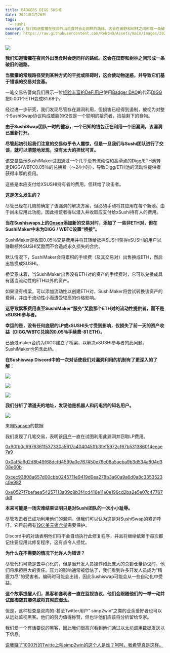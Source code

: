 ```yaml
---
title: BADGERS DIGG SUSHI
date: 2021年1月26日
tags:
  - sushi
excerpt: 我们知道蜜獾在夜间外出觅食时会走同样的路线。这会在田野和树林之间形成一条破旧的道路。当蜜獾的常规路径受到某种方式的干扰或阻碍时，这会使动物迷惑，并导致它们基于错误的交易对变基。
banner: https://raw.githubusercontent.com/RektHQ/Assets/main/images/2021/01/header-3.jpg
---
```

![](https://raw.githubusercontent.com/RektHQ/Assets/main/images/2021/01/header-3.jpg)

**我们知道蜜獾在夜间外出觅食时会走同样的路线。这会在田野和树林之间形成一条破旧的道路。**

**当蜜獾的常规路径受到某种方式的干扰或阻碍时，这会使动物迷惑，并导致它们基于错误的交易对变基。**

一笔交易告警向我们展示一位[经验丰富的DeFi用户](https://etherscan.io/address/0x51841d9afe10fe55571bdb8f4af1060415003528)使用[Badger DAO](https://app.badger.finance/)的代币[DIGG](https://www.coingecko.com/en/coins/digg)把0.001个ETH变成81.68个。

经过进一步研究，我们发现尽管存在漏洞利用，但损害已经得到遏制，被视为对整个SushiSwap协议构成威胁的仅仅是一个聪明的拾荒者，捡拾剩下的食物。

**由于SushiSwap团队一时的健忘，一个已知的钱包正在利用一个旧漏洞，该漏洞已重新打开。**

**尽管起初引起我们注意的交易似乎令人震惊，但是一旦我们与Sushi团队进行了交谈，就可以清楚地发现，没有太大的担忧可言。**

该[交易](https://etherscan.io/tx/0x0af5a6d2d8b49f68dcfd4599a0e767450e76e08a5aeba9b3d534a604d308e60b)显示SushiMaker试图通过一个几乎没有流动性和高滑点的Digg/ETH池转走DIGG/WBTC0.05％的兑换费（〜24小时），导致Digg/ETH池的流动性提供者获得丰厚的费用。

这些是本应支付给XSUSHI持有者的费用，但转给了攻击者。

**这是怎么发生的？**

尽管已经在几周前确定了该漏洞的解决方案，但必须手动将其应用在每个新池。由于尚未应用此功能，因此拾荒者得以潜入并收取应支付给xSushi持有人的费用。

**当在Sushiswaps上的[Onsen](https://sushiswap.fi/onsen)添加新的交易对时，添加了 一些非ETH对，但在SushiMaker中未为DIGG / WBTC设置“桥接”。**

SushiMaker是收取0.05％交易费用并将其转给抵押SUSHI获得xSUSHI的用户以赚取额外SUSHI奖励而不会造成永久损失的合约。

默认情况下，SushiMaker会将累积的手续费（及其交易对）出售换成ETH，然后出售换成SUSHI。

桥梁意味着，当SushiMaker出售没有ETH对的资产的手续费时，它可以兑换成具有适当流动性的ETH以外的资产。

如果没有桥梁，可以添加流动性以创建ETH对，SushiMaker将尝试转换该资产的费用，并由于流动性小而遭受较高的价格影响。

**这导致累积费用直至SushiMaker“服务”奖励那个ETH对的流动性提供者，而不是xSUSHI参与者。**

**幸运的是，没有任何底层的LP或xSUSHI头寸受到影响，仅损失了前一天的资产收益（DIGG/WBTC兑换的0.05％手续费-81 ETH）。**

已通过maker合约为DIGG建立了桥梁，以解决xSUSHI参与者的此问题。 SushiMaker也包含此桥。

**在Sushiswap Discord中的一次对话使我们对漏洞利用的机制有了更深入的了解：**

![](https://raw.githubusercontent.com/RektHQ/Assets/main/images/2021/01/1.png)

![](https://raw.githubusercontent.com/RektHQ/Assets/main/images/2021/01/2.png)

![](https://raw.githubusercontent.com/RektHQ/Assets/main/images/2021/01/3.png)

**我们分析了清道夫的地址，发现他是机器人和闪电贷的知名用户。**

![](https://lh4.googleusercontent.com/mbHCt8MYOKLIbVMR8ZEUaz0LHxerb8pKXbTDahY_U_KS_IocDL9ymBER2j0VVVHSIAQQLKb7mc3XorPJV382OJK0KUFe1rvEQcr4-3zJqOg_t435UtQzUtwjB_UGGgODeEsgWbCg)

来自[Nansen](https://nansen.ai/)的数据 

我们发现了几笔交易，表明该[用户](https://etherscan.io/address/0x51841d9afe10fe55571bdb8f4af1060415003528)一直在试图利用此漏洞并窃取LP费用。

[0x90fb0c9976361f537330a5617a404045ffb3fef5972cf67b531386014eeae7a9](https://etherscan.io/tx/0x90fb0c9976361f537330a5617a404045ffb3fef5972cf67b531386014eeae7a9)

[0x0af5a6d2d8b49f68dcfd4599a0e767450e76e08a5aeba9b3d534a604d308e60b](https://etherscan.io/tx/0x0af5a6d2d8b49f68dcfd4599a0e767450e76e08a5aeba9b3d534a604d308e60b)

[0xcec93808a657d00cbb0245711e9419d0ea278b3a60a9a6d0a8c3353523c0e982](https://etherscan.io/tx/0xcec93808a657d00cbb0245711e9419d0ea278b3a60a9a6d0a8c3353523c0e982)

[0xe0527f7befaea54257113a09c8b3f4cd416e11a0e196cd2ba2e5e07c47767ddf](https://etherscan.io/tx/0xe0527f7befaea54257113a09c8b3f4cd416e11a0e196cd2ba2e5e07c47767ddf)

**本来可能是一场灾难结果证明只是对Sushi团队的一次小小耻辱。**

尽管攻击者已成功利用他们的漏洞，但我们可以认为这是对SushiSwap的紧迫呼吁，它目前拥有[19亿美元锁仓量](https://defillama.com/protocol/sushiswap)需要保护。

Discord中的对话表明他们将不会自动执行此修复程序，并且将继续依赖于每次都记住要应用此修复程序，这有点令人担忧。

**为什么在不需要的情况下允许人为错误？**

尽管代码可能是去中心化的，但是当开发人员操作如此庞大的总锁仓量协议时，他们将承担巨大的责任。压力的影响通常被低估了，我们看到许多开发人员成为“精疲力尽”的受害者。编码时可能会出错，因此Sushiswap可能会从一些自动化中受益。

**这个故事提醒人们，黑客和套利者一直在监视协议，他们会跟随他们的一举一动并试图掏空其腰包或将其彻底淘汰。**

但是，这种检查是双向的-甚至Twitter用户“ simp2win”之类的业余爱好者也可以从远处监视黑客。他们的努力值得称赞，但也许他们应该将分析留给专家。

我们爱一个有话要说的黑客，因此我们很高兴看到他们通过[以太坊调用数据](https://twitter.com/EtherText/status/1354078163022868481?s=20)发送以下信息。

[说我赚了1000万的Twitte上叫simp2win的这个人是谁？呵呵，我希望真是这样。](https://etherscan.io/tx/0x48963b96df0949a893401635b0900064aecae780ec0950cbbd4122005eb4e14a)
